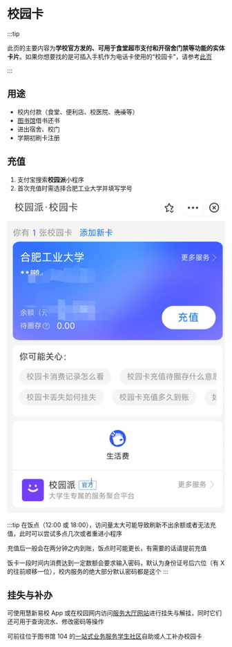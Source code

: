# 校园卡

:::tip

此页的主要内容为**学校官方发的、可用于食堂超市支付和开宿舍门禁等功能的实体卡片**。如果你想要找的是可插入手机作为电话卡使用的“校园卡”，请参考[此页](./calling_card.md)

:::

## 用途

- 校内付款（食堂、便利店、校医院、~~洗澡~~等）
- [图书馆](../campus/library)借书还书
- 进出宿舍、校门
- 学期初刷卡注册

## 充值

1. 支付宝搜索**校园派**小程序
2. 首次充值时需选择合肥工业大学并填写学号

![校园卡的充值](./media/campus_card_recharge.png)

:::tip
在饭点（12:00 或 18:00），访问量太大可能导致刷新不出余额或者无法充值，此时可以尝试多点几次或者重进小程序

充值后一般会在两分钟之内到账，饭点时可能更长，有需要的话请提前充值

饭卡一段时间内消费达到一定数额会要求输入密码，默认为身份证号后六位（有 X 的往前顺移一位），校内服务的绝大部分默认密码都是这个
:::

## 挂失与补办

可使用慧新易校 App 或在校园网内访问[服务大厅网站](http://172.31.248.26:8088/)进行挂失与解挂，同时它们还可用于查询流水、修改密码等操作

可前往位于图书馆 104 的[一站式业务服务学生社区](../campus/library#一站式服务中心-勤工助学中心-104-办公室)自助或人工补办校园卡
